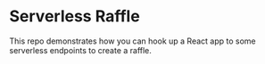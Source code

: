 # Serverless Raffle

This repo demonstrates how you can hook up a React app to some serverless endpoints to create a raffle.